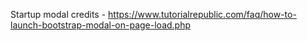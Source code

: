Startup modal credits - https://www.tutorialrepublic.com/faq/how-to-launch-bootstrap-modal-on-page-load.php
